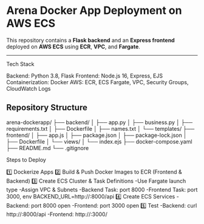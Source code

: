 # Arena Docker App Deployment on AWS ECS

This repository contains a **Flask backend** and an **Express frontend** deployed on **AWS ECS** using **ECR**, **VPC**, and **Fargate**.  

---

Tech Stack

Backend: Python 3.8, Flask
Frontend: Node.js 16, Express, EJS
Containerization: Docker
AWS: ECR, ECS Fargate, VPC, Security Groups, CloudWatch Logs

## **Repository Structure**

arena-dockerapp/
├── backend/
│   ├── app.py
│   ├── business.py
│   ├── requirements.txt
│   ├── Dockerfile
│   ├── names.txt
│   └── templates/
├── frontend/
│   ├── app.js
│   ├── package.json
│   ├── package-lock.json
│   ├── Dockerfile
│   └── views/
│       └── index.ejs
├── docker-compose.yaml
├── README.md
└── .gitignore

Steps to Deploy

1️⃣ Dockerize Apps
2️⃣ Build & Push Docker Images to ECR (Frontend & Backend)
3️⃣ Create ECS Cluster & Task Definitions
-Use Fargate launch type
-Assign VPC & Subnets
-Backend Task: port 8000
-Frontend Task: port 3000, env BACKEND_URL=http://<backend-ip>:8000/api
4️⃣ Create ECS Services
-Backend: port 8000 open
-Frontend: port 3000 open
5️⃣ Test
-Backend: curl http://<backend-ip>:8000/api
-Frontend: http://<frontend-ip>:3000/